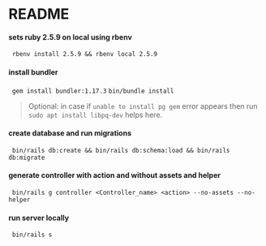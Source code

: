 # README

#### sets ruby 2.5.9 on local using rbenv
  ``` rbenv install 2.5.9 && rbenv local 2.5.9```

#### install bundler 
  ``` gem install bundler:1.17.3```
  ``` bin/bundle install ```
  > Optional: in case if `unable to install pg gem` error appears then run `sudo apt install libpq-dev` helps here.

#### create database and run migrations
 ``` bin/rails db:create && bin/rails db:schema:load && bin/rails db:migrate```

#### generate controller with action and without assets and helper
  ``` bin/rails g controller <Controller_name> <action> --no-assets --no-helper```

#### run server locally
  ``` bin/rails s```